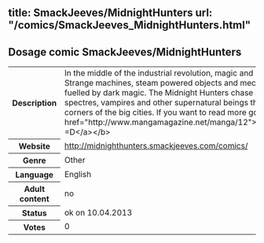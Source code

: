 title: SmackJeeves/MidnightHunters
url: "/comics/SmackJeeves_MidnightHunters.html"
---
Dosage comic SmackJeeves/MidnightHunters
-----------------------------------------

<table class="comicinfo">
<tr>
<th>Description</th><td>In the middle of the industrial revolution, magic and science collide. Strange machines, steam powered objects and mechanical devices are fuelled by dark magic. The Midnight Hunters chase and hunt Devils, spectres, vampires and other supernatural beings that lurk in the dark corners of the big cities. If you want to read more go to &lt;b&gt;&lt;a href=&quot;http://www.mangamagazine.net/manga/12&quot;&gt;MangaMagazine.net! =D&lt;/a&gt;&lt;/b&gt;</td>
</tr>
<tr>
<th>Website</th><td><a href="http://midnighthunters.smackjeeves.com/comics/">http://midnighthunters.smackjeeves.com/comics/</a></td>
</tr>
<tr>
<th>Genre</th><td>Other</td>
</tr>
<tr>
<th>Language</th><td>English</td>
</tr>
<tr>
<th>Adult content</th><td>no</td>
</tr>
<tr>
<th>Status</th><td>ok on 10.04.2013</td>
</tr>
<tr>
<th>Votes</th><td>0</div></td>
</tr>
</table>
